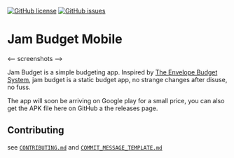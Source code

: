 [![GitHub license](https://img.shields.io/github/license/lil5/jam-budget-mobile.svg?style=flat-square)](https://github.com/lil5/jam-budget-mobile/blob/develop/LICENSE) [![GitHub issues](https://img.shields.io/github/issues/lil5/jam-budget-mobile.svg?style=flat-square)](https://github.com/lil5/jam-budget-mobile/issues)

# Jam Budget Mobile


<-- screenshots -->

Jam Budget is a simple budgeting app. Inspired by [The Envelope Budget System](https://www.wikihow.com/Do-Envelope-Budgeting), jam budget is a static budget app, no strange changes after disuse, no fuss.

The app will soon be arriving on Google play for a small price, you can also get the APK file here on GitHub a the releases page.

## Contributing

see [`CONTRIBUTING.md`](https://github.com/lil5/jam-budget-mobile/blob/develop/docs/CONTRIBUTING.md) and [`COMMIT_MESSAGE_TEMPLATE.md`](https://github.com/lil5/jam-budget-mobile/blob/develop/docs/COMMIT_MESSAGE_FORMAT.md)
